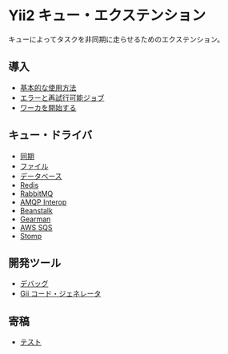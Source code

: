 Yii2 キュー・エクステンション
=============================

キューによってタスクを非同期に走らせるためのエクステンション。

導入
----

* [基本的な使用方法](usage.md)
* [エラーと再試行可能ジョブ](retryable.md)
* [ワーカを開始する](worker.md)

キュー・ドライバ
----------------

* [同期](driver-sync.md)
* [ファイル](driver-file.md)
* [データベース](driver-db.md)
* [Redis](driver-redis.md)
* [RabbitMQ](driver-amqp.md)
* [AMQP Interop](driver-amqp-interop.md)
* [Beanstalk](driver-beanstalk.md)
* [Gearman](driver-gearman.md)
* [AWS SQS](driver-sqs.md)
* [Stomp](driver-stomp.md)

開発ツール
----------

* [デバッグ](debug.md)
* [Gii コード・ジェネレータ](gii.md)

寄稿
----
* [テスト](tests.md)
